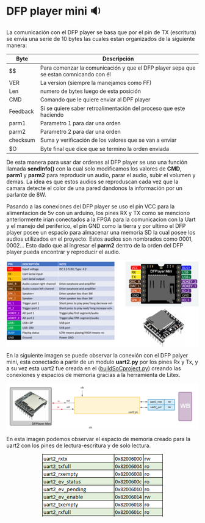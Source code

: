 # DFP player mini :sound:
 La comunicación con el DFP player se basa que por el pin de TX (escritura) se envia una serie de 10 bytes las cuales estan organizados de la siguiente manera:


| Byte | Descripción |
| ------------- | ------------- |
|  $$ | Para comenzar la comunicación y que el DFP player sepa que se estan comnicando con él |
| VER | La version (siempre la manejamos como FF) |
| Len | numero de bytes luego de esta posición |
| CMD | Comando que le quiere enviar al DPF player  |
| Feedback | Si se quiere saber retroalimentación del proceso que este haciendo |
| parm1 | Parametro 1 para dar una orden  |
| parm2 | Parametro 2 para dar una orden  |
| checksum | Suma y verificación de los valores que se van a enviar |
| $O | Byte final que dice que se termino la orden enviada |

De esta manera para usar dar ordenes al DFP player se uso una función llamada **sendInfo()** con la cual solo modificamos los valores de **CMD**, **parm1** y **parm2** para reproducir un audio, parar el audio, subir el volumen y demas. La idea es que estos audios se reproduscan cada vez que la camara detecte el color de una pared dandonos la información por un parlante de 8W.

Pasando a las conexiones del DFP player se uso el pin VCC para la alimentacion de 5v con un arduino, los pines RX y TX como se menciono anteriormente irian conectados a la FPGA para la comunicacion con la Uart y el manejo del periferico, el pin GND como la tierra y por ultimo el DFP player posee un espacio para almacenar una memoria SD la cual posee los audios utilizados en el proyecto. Estos audios son nombrados como 0001, 0002... Esto dado que al ingresar el **parm2** dentro de la orden del DFP player pueda encontrar y reproducir el audio.

<p align="center">
  <img src="/Imagenes/DFP2.jpg" align="center">
</p>

En la siguiente imagen se puede observar la conexión con el DFP palyer mini, esta conectado a partir de un modulo **uart2.py** por los pines Rx y Tx, y a su vez esta uart2 fue creada en el ([buildSoCproject.py](/Soc_project/buildSoCproject.py)) creando las conexiones y espacios de memoria gracias a la herramienta de Litex.

![Screenshot](/Imagenes/DFP.png)

En esta imagen podemos observar el espacio de memoria creado para la uart2 con los pines de lectura-escritura y de solo lectura.

<p align="center">
  <img src="/Imagenes/mem_uart2.PNG" align="center">
</p>


